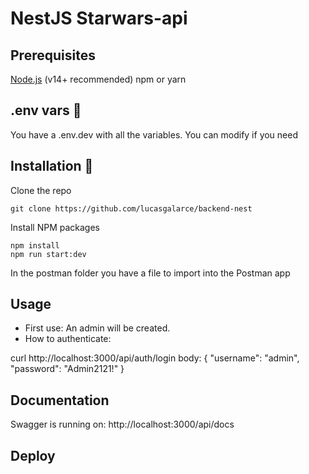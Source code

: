 # NestJS Starwars-api

## Prerequisites

[Node.js](https://nodejs.org/es/) (v14+ recommended)
npm or yarn

## .env vars 🔧

You have a .env.dev with all the variables. You can modify if you need

## Installation 🔧

Clone the repo

```
git clone https://github.com/lucasgalarce/backend-nest
```

Install NPM packages

```
npm install
npm run start:dev
```

In the postman folder you have a file to import into the Postman app

## Usage

- First use: An admin will be created.
- How to authenticate:

curl http://localhost:3000/api/auth/login
body:
{
"username": "admin",
"password": "Admin2121!"
}

## Documentation

Swagger is running on: http://localhost:3000/api/docs

## Deploy
